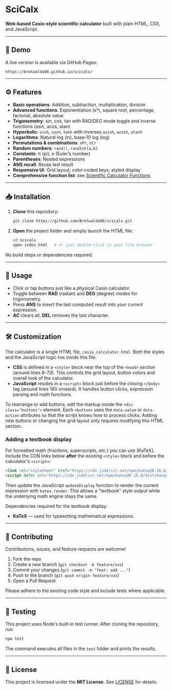 # SciCalx

**Web‑based Casio‑style scientific calculator** built with plain HTML, CSS, and JavaScript.

---

## 🔗 Demo

A live version is available via GitHub Pages:

```
https://bretwalda98.github.io/scicalx/
```

---

## ⚙️ Features

* **Basic operations**: Addition, subtraction, multiplication, division
* **Advanced functions**: Exponentiation (xʸ), square root, percentage, factorial, absolute value
* **Trigonometry**: sin, cos, tan with RAD/DEG mode toggle and inverse functions (asin, acos, atan)
* **Hyperbolic**: `sinh`, `cosh`, `tanh` with inverses `asinh`, `acosh`, `atanh`
* **Logarithms**: Natural log (ln), base‑10 log (log)
* **Permutations & combinations**: `nPr`, `nCr`
* **Random numbers**: `rand()`, `randInt(a,b)`
* **Constants**: π (pi), e (Euler’s number)
* **Parentheses**: Nested expressions
* **ANS recall**: Reuse last result
* **Responsive UI**: Grid layout, color‑coded keys, styled display
* **Comprehensive function list**: see [Scientific Calculator Functions](docs/Scientific_Calculator_Functions.md)

---

## 📥 Installation

1. **Clone** this repository:

   ```bash
   git clone https://github.com/Bretwalda98/scicalx.git
   ```
2. **Open** the project folder and simply launch the HTML file:

   ```bash
   cd scicalx
   open index.html   # or just double‑click in your file browser
   ```

No build steps or dependencies required.

---

## 🚀 Usage

* Click or tap buttons just like a physical Casio calculator.
* Toggle between **RAD** (radian) and **DEG** (degree) modes for trigonometry.
* Press **ANS** to insert the last computed result into your current expression.
* **AC** clears all, **DEL** removes the last character.

---

## 🛠 Customization

The calculator is a single HTML file, `casio_calculator.html`. Both the styles
and the JavaScript logic live inside this file:

* **CSS** is defined in a `<style>` block near the top of the `<head>` section
  (around lines 8–73). This controls the grid layout, button colors and overall
  look of the calculator.
* **JavaScript** resides in a `<script>` block just before the closing
  `</body>` tag (around lines 160 onward). It handles button clicks, expression
  parsing and math functions.

To rearrange or add buttons, edit the markup inside the `<div class="buttons">`
element. Each `<button>` uses the `data-value` or `data-action` attributes so
that the script knows how to process clicks. Adding new buttons or changing the
grid layout only requires modifying this HTML section.

### Adding a textbook display

For formatted math (fractions, superscripts, etc.) you can use [KaTeX]. Include
the CDN links below **after** the existing `<style>` block and before the
calculator's `<script>`:

```html
<link rel="stylesheet" href="https://cdn.jsdelivr.net/npm/katex@0.16.8/dist/katex.min.css">
<script defer src="https://cdn.jsdelivr.net/npm/katex@0.16.8/dist/katex.min.js"></script>
```

Then update the JavaScript `updateDisplay` function to render the current
expression with `katex.render`. This allows a "textbook" style output while the
underlying math engine stays the same.

Dependencies required for the textbook display:

* **KaTeX** — used for typesetting mathematical expressions.

---

## 🤝 Contributing

Contributions, issues, and feature requests are welcome!

1. Fork the repo
2. Create a new branch (`git checkout -b feature/xxx`)
3. Commit your changes (`git commit -m "feat: add ..."`)
4. Push to the branch (`git push origin feature/xxx`)
5. Open a Pull Request

Please adhere to the existing code style and include tests where applicable.

---

## 🧪 Testing

This project uses Node's built‑in test runner. After cloning the repository,
run:

```bash
npm test
```

The command executes all files in the `test` folder and prints the results.

---

## 📝 License

This project is licensed under the **MIT License**. See [LICENSE](LICENSE) for details.
